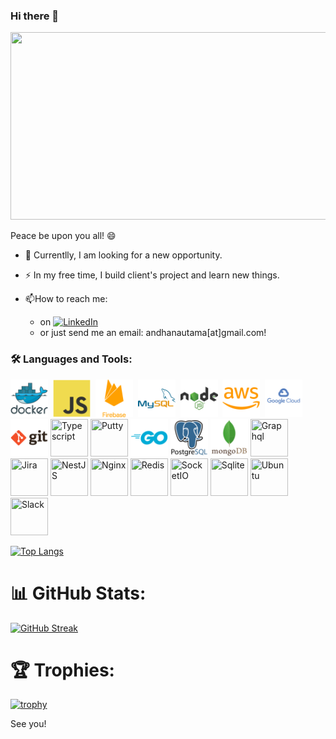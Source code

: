 ### Hi there 👋

<div align="center">
  <img src="https://media.giphy.com/media/Qn74oPyaKYBpVWdA7t/giphy.gif" width="600" height="300"/>
</div>

Peace be upon you all! 😄

- :telescope: Currentlly, I am looking for a new opportunity.

- :zap: In my free time, I build client's project and learn new things.

- :mailbox:How to reach me:
  - on [![LinkedIn](https://img.shields.io/badge/LinkedIn-%230077B5.svg?logo=linkedin&logoColor=white)](https://www.linkedin.com/in/andhana-utama-4a2b1a130) 
  - or just send me an email: andhanautama[at]gmail.com!

### :hammer_and_wrench: Languages and Tools:
<div>
  <img src="https://github.com/devicons/devicon/blob/master/icons/docker/docker-original-wordmark.svg" title="Java" alt="Java" width="60" height="60"/>&nbsp;
  <img src="https://github.com/devicons/devicon/blob/master/icons/javascript/javascript-original.svg" title="JavaScript" alt="JavaScript" width="60" height="60"/>&nbsp;
  <img src="https://github.com/devicons/devicon/blob/master/icons/firebase/firebase-plain-wordmark.svg" title="Firebase" alt="Firebase" width="60" height="60"/>&nbsp;
  <img src="https://github.com/devicons/devicon/blob/master/icons/mysql/mysql-original-wordmark.svg" title="MySQL"  alt="MySQL" width="60" height="60"/>&nbsp;
  <img src="https://github.com/devicons/devicon/blob/master/icons/nodejs/nodejs-original-wordmark.svg" title="NodeJS" alt="NodeJS" width="60" height="60"/>&nbsp;
  <img src="https://github.com/devicons/devicon/blob/master/icons/amazonwebservices/amazonwebservices-plain-wordmark.svg" title="AWS" alt="AWS" width="60" height="60"/>&nbsp;
  <img src="https://github.com/devicons/devicon/blob/master/icons/googlecloud/googlecloud-plain-wordmark.svg" title="AWS" alt="AWS" width="60" height="60"/>&nbsp;
  <img src="https://github.com/devicons/devicon/blob/master/icons/git/git-original-wordmark.svg" title="Git" **alt="Git" width="60" height="60"/>
  <img src="https://cdn.jsdelivr.net/gh/devicons/devicon/icons/typescript/typescript-original.svg" title="Typescript" **alt="Typescript" width="60" height="60"/>
  <img src="https://cdn.jsdelivr.net/gh/devicons/devicon/icons/putty/putty-original.svg" title="Putty" **alt="Putty" width="60" height="60"/>
  <img src="https://github.com/devicons/devicon/blob/master/icons/go/go-original-wordmark.svg" title="Go" **alt="Go" width="60" height="60"/>
  <img src="https://github.com/devicons/devicon/blob/master/icons/postgresql/postgresql-original-wordmark.svg" title="Postgresql" **alt="Postgresql" width="60" height="60"/>
  <img src="https://github.com/devicons/devicon/blob/master/icons/mongodb/mongodb-original-wordmark.svg" title="Mongodb" **alt="Mongodb" width="60" height="60"/>
  <img src="https://cdn.jsdelivr.net/gh/devicons/devicon/icons/graphql/graphql-plain-wordmark.svg" title="Graphql" **alt="Graphql" width="60" height="60"/>
  <img src="https://cdn.jsdelivr.net/gh/devicons/devicon/icons/jira/jira-original-wordmark.svg" title="Jira" **alt="Jira" width="60" height="60"/>
  <img src="https://cdn.jsdelivr.net/gh/devicons/devicon/icons/nestjs/nestjs-plain-wordmark.svg" title="NestJS" **alt="NestJS" width="60" height="60"/>
  <img src="https://cdn.jsdelivr.net/gh/devicons/devicon/icons/nginx/nginx-original.svg" title="Nginx" **alt="Nginx" width="60" height="60"/>
  <img src="https://cdn.jsdelivr.net/gh/devicons/devicon/icons/redis/redis-original-wordmark.svg" title="Redis" **alt="Redis" width="60" height="60"/>
  <img src="https://cdn.jsdelivr.net/gh/devicons/devicon/icons/socketio/socketio-original-wordmark.svg" title="SocketIO" **alt="SocketIO" width="60" height="60"/>
  <img src="https://cdn.jsdelivr.net/gh/devicons/devicon/icons/sqlite/sqlite-original-wordmark.svg" title="Sqlite" **alt="Sqlite" width="60" height="60"/>
  <img src="https://cdn.jsdelivr.net/gh/devicons/devicon/icons/ubuntu/ubuntu-plain-wordmark.svg" title="Ubuntu" **alt="Ubuntu" width="60" height="60"/>
  <img src="https://cdn.jsdelivr.net/gh/devicons/devicon/icons/slack/slack-original-wordmark.svg" title="Slack" **alt="Slack" width="60" height="60"/>
</div>

[![Top Langs](https://github-readme-stats.vercel.app/api/top-langs/?username=magicwarms&layout=pie)](https://github.com/magicwarms/github-readme-stats)

# 📊 GitHub Stats:
[![GitHub Streak](https://streak-stats.demolab.com?user=magicwarms&theme=dark&hide_border=true&border_radius=5&mode=weekly)](https://git.io/streak-stats)

# 🏆 Trophies:
[![trophy](https://github-profile-trophy.vercel.app/?username=magicwarms&theme=onedark)](https://github.com/ryo-ma/github-profile-trophy)

See you!
